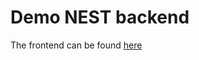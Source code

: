 # Demo NEST backend

The frontend can be found <a href='https://github.com/Michael-Murage/react-setup-demo'>here</a>